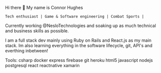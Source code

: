  Hi there 👋 My name is Connor Hughes
  
    Tech enthusiast | Game & Software engineering | Combat Sports |

Currently working @NesloTechnologies and soaking up as much technical and business skills as possible.


I am a full stack dev mainly using Ruby on Rails and React.js as my main stack. Im also learning everything in the software lifecycle, git, API's and everthing inbetween!

Tools:
csharp docker express firebase git heroku html5 javascript nodejs postgresql react reactnative xamarin
